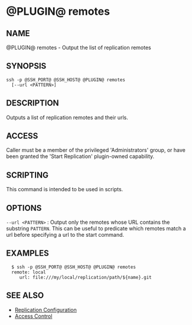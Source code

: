 @PLUGIN@ remotes
================

NAME
----
@PLUGIN@ remotes - Output the list of replication remotes

SYNOPSIS
--------
```
ssh -p @SSH_PORT@ @SSH_HOST@ @PLUGIN@ remotes
  [--url <PATTERN>]
```

DESCRIPTION
-----------
Outputs a list of replication remotes and their urls.

ACCESS
------
Caller must be a member of the privileged 'Administrators' group,
or have been granted the 'Start Replication' plugin-owned capability.

SCRIPTING
---------
This command is intended to be used in scripts.

OPTIONS
-------

`--url <PATTERN>`
:	Output only the remotes whose URL contains the substring `PATTERN`.
	This can be useful to predicate which remotes match a url before
	specifying a url to the start command.

EXAMPLES
--------
```
  $ ssh -p @SSH_PORT@ @SSH_HOST@ @PLUGIN@ remotes
  remote: local
     url: file:///my/local/replication/path/${name}.git

```

SEE ALSO
--------

* [Replication Configuration](config.md)
* [Access Control](../../../Documentation/access-control.html)
